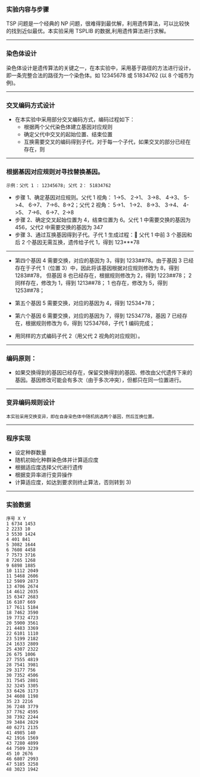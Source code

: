 
### 实验内容与步骤

TSP 问题是一个经典的 NP 问题，很难得到最优解，利用遗传算法，可以比较快的找到近似最优。本实验采用 TSPLIB 的数据,利用遗传算法进行求解。

---------

### 染色体设计

染色体设计是遗传算法的关键之一，在本实验中，采用基于路径的方法进行设计，即一条完整合法的路径为一个染色体。如 12345678 或 51834762 (以 8 个城市为例)。

---------

### 交叉编码方式设计
- 在本实验中采用部分交叉编码方式，编码过程如下：
  - 根据两个父代染色体建立基因对应规则
  - 确定父代中交叉的起始位置、结束位置
  - 互换需要交叉的编码得到子代，对于每一个子代，如果交叉的部分已经在存在，则
---------

### 根据基因对应规则对寻找替换基因。

`示例：父代 1 : 12345678; 父代 2： 51834762`
  - 步骤 1、确定基因对应规则。父代 1 视角： 1->5、 2->1、 3->8、 4->3、 5->4、 6->7、 7->6、8->2；父代 2 视角： 5->1、 1->2、 8->3、 3->4、 4->5、 7->6、 6->7、2->8
  - 步骤 2、确定交叉起始位置为 4，结束位置为 6。父代 1 中需要交换的基因为 456，父代2 中需要交换的基因为 347
  - 步骤 3、通过互换基因得到子代。子代 1 生成过程： 父代 1 中前 3 个基因和后 2 个基因无需互换，遗传给子代 1，得到 123***78

---------

- 第四个基因 4 需要交换，对应的基因为 3，得到 1233##78。由于基因 3 已经存在于子代 1（位置 3）中，因此将该基因根据对应规则修改为 8，得到1283##78，
但基因 8 也已经存在，根据规则修改为 2，得到 1223##78； 2 同样存在，修改为 1，得到 1213##78； 1 也存在，修改为 5，得到 1253##78；

- 第五个基因 5 需要交换，对应的基因为 4，得到 12534*78；

- 第六个基因 6 需要交换，对应的基因为 7，得到 12534778，基因 7 已经存在，根据规则修改为 6，得到 12534768，子代 1 编码完成；

- 用同样的方式编码子代 2（用父代 2 视角的对应规则）。

---------

### 编码原则：
- 如果交换得到的基因已经存在，保留交换得到的基因、修改由父代遗传下来的基因。基因修改可能会有多次（由于多次冲突），但都只在同一位置进行。
---------

### 变异编码规则设计

 `本实验采用交换变异，即在自身染色体中随机挑选两个基因，然后互换位置。`
 
 ---------
 
### 程序实现
  - 设定种群数量
  - 随机初始化种群染色体并计算适应度
  - 根据适应度选择父代进行遗传
  - 根据变异率进行变异操作
  - 计算适应度，如达到要求则终止算法，否则转到 3)

---------

### 实验数据

```
序号 X Y
1 6734 1453
2 2233 10
3 5530 1424
4 401 841
5 3082 1644
6 7608 4458
7 7573 3716
8 7265 1268
9 6898 1885
10 1112 2049
11 5468 2606
12 5989 2873
13 4706 2674
14 4612 2035
15 6347 2683
16 6107 669
17 7611 5184
18 7462 3590
19 7732 4723
20 5900 3561
21 4483 3369
22 6101 1110
23 5199 2182
24 1633 2809
25 4307 2322
26 675 1006
27 7555 4819
28 7541 3981
29 3177 756
30 7352 4506
31 7545 2801
32 3245 3305
33 6426 3173
34 4608 1198
35 23 2216
36 7248 3779
37 7762 4595
38 7392 2244
39 3484 2829
40 6271 2135
41 4985 140
42 1916 1569
43 7280 4899
44 7509 3239
45 10 2676
46 6807 2993
47 5185 3258
48 3023 1942
```
